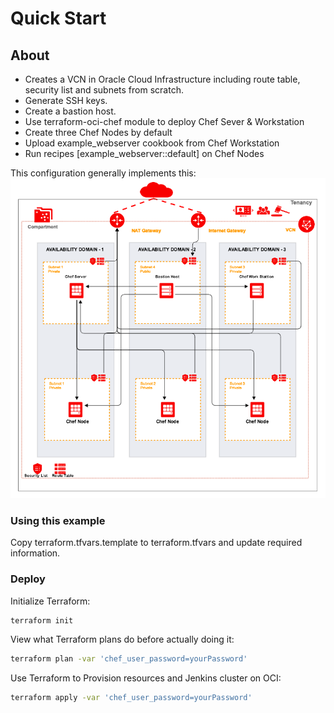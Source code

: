 # Quick Start
## About
- Creates a VCN in Oracle Cloud Infrastructure including route table, security list and subnets from scratch. 
- Generate SSH keys.
- Create a bastion host.
- Use terraform-oci-chef module to deploy Chef Sever & Workstation
- Create three Chef Nodes by default
- Upload example_webserver cookbook from Chef Workstation
- Run recipes [example_webserver::default] on Chef Nodes
 
This configuration generally implements this:
![Chef architecture](images/example.png)

### Using this example
Copy terraform.tfvars.template to terraform.tfvars and update required information.

### Deploy  
Initialize Terraform:
```bash
terraform init
```
View what Terraform plans do before actually doing it:
```bash
terraform plan -var 'chef_user_password=yourPassword'
```
Use Terraform to Provision resources and Jenkins cluster on OCI:
```bash
terraform apply -var 'chef_user_password=yourPassword'
```